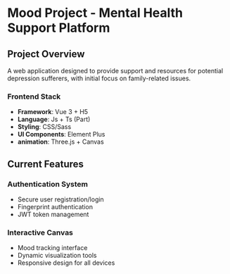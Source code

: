 # Mood Project - Mental Health Support Platform

## Project Overview
A web application designed to provide support and resources for potential depression sufferers, with initial focus on family-related issues.

### Frontend Stack
- **Framework**: Vue 3 + H5
- **Language**: Js + Ts (Part) 
- **Styling**: CSS/Sass
- **UI Components**: Element Plus
- **animation**: Three.js + Canvas

## Current Features

### Authentication System
- Secure user registration/login
- Fingerprint authentication
- JWT token management

### Interactive Canvas
- Mood tracking interface
- Dynamic visualization tools
- Responsive design for all devices
